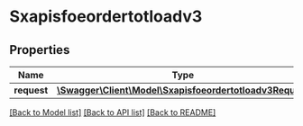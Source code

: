 # Sxapisfoeordertotloadv3

## Properties
Name | Type | Description | Notes
------------ | ------------- | ------------- | -------------
**request** | [**\Swagger\Client\Model\Sxapisfoeordertotloadv3Request**](Sxapisfoeordertotloadv3Request.md) |  | [optional] 

[[Back to Model list]](../README.md#documentation-for-models) [[Back to API list]](../README.md#documentation-for-api-endpoints) [[Back to README]](../README.md)


